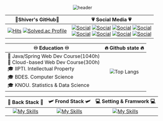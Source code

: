 <div align="center">
  
![header](https://capsule-render.vercel.app/api?type=Waving&color=timeGradient&height=180&section=header&text=Welcome&fontAlignY=40&desc=Shiver's_DevLog&animation=fadeIn&fontSize=60)


| 🐣Shiver's GitHub🐣 | 💗 Social Media 💗 |
|       :-----:        |       :-----:       |
|[![Hits](https://hits.seeyoufarm.com/api/count/incr/badge.svg?url=https%3A%2F%2Fgithub.com%2Fshiverlog%2Fhit-counter&count_bg=%23000000&title_bg=%23FF144B&icon=&icon_color=%23FF0000&title=GitHub)](https://hits.seeyoufarm.com)                                 [![Solved.ac Profile](http://mazassumnida.wtf/api/mini/generate_badge?boj=shiverlog)](https://solved.ac/shiverlog)                                   |[![Social](https://img.shields.io/badge/Home-2e0e4b?style=flat&logo=wordpress&logoColor=white)](https://www.shiverlog.com)                          [![Social](https://img.shields.io/badge/Blog-FF5722?style=flat&logo=blogger&logoColor=white)](shiverlog.blogspot.com)                               [![Social](https://img.shields.io/badge/Profile-181717?style=flat&logo=github)](https://shiverlog.github.io/)                                        [![Social](https://img.shields.io/badge/Project-8f0000?style=flat&logo=gitlab)](https://shiverlog.gitlab.io/)                                   <br/>                                                                                                                                                [![Social](https://img.shields.io/badge/Gmail-F06B66?style=flat&logo=gmail&logoColor=white)](mailto:shiverlog@gmail.com)                            [![Social](https://img.shields.io/badge/Outlook-0080ff?style=flat&logo=microsoftoutlook)](mailto:shiverlog@outlook.com)                              [![Social](https://img.shields.io/badge/Instagram-ff4162?style=flat&logo=instagram&logoColor=white)](https://www.instagram.com/shiver.log/)          [![Social](https://img.shields.io/badge/Linked_In-0a19db?style=flat&logo=linkedin&logoColor=white)](https://www.linkedin.com/in)|


|  &emsp;&emsp;&emsp;&emsp;&emsp; ♾️ Education ♾️  | 🔥 Github state 🔥 |
|       :-----       |       :-----:       |
|📕 Java/Spring Web Dev Course(1040h) </br> 📗 Cloud-based Web Dev Course(300h) </br>                                                             🎓 IIPTI. Intellectual Property </br> 🎓 BDES. Computer Science </br> 🎓 KNOU. Statistics & Data Science </br>                                      |![Top Langs](https://github-readme-stats.vercel.app/api/top-langs/?username=shiverlog&layout=compact&langs_count=16&card_width=320)|

| 🚀 Back Stack 🚀  | 🛩️ Frond Stack 🛩️ | 💻 Setting & Framwork 💻 |
|      :-----:       |      :-----:       |          :-----:          |
|[![My Skills](https://skillicons.dev/icons?i=java,python,cpp,php,ruby,nodejs,mysql,postgres,mongodb&perline=3)](https://skillicons.dev)             |[![My Skills](https://skillicons.dev/icons?i=html,css,sass,js,ts,react,redux,vue,svelte&perline=3)](https://skillicons.dev)                         |[![My Skills](https://skillicons.dev/icons?i=git,linux,docker,aws,azure,cloudflare,spring,selenium,hibernate&perline=3)](https://skillicons.dev)|
</div>
